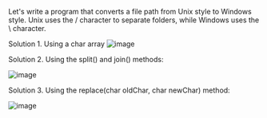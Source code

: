 Let's write a program that converts a file path from Unix style to Windows style. 
Unix uses the / character to separate folders, while Windows uses the \ character.

Solution 1. Using a char array
![image](https://github.com/saram12saram2/JavaKot/assets/133630488/a7a2623b-13c1-46b8-909e-cda0a1895b3e)





Solution 2. Using the split() and join() methods:

![image](https://github.com/saram12saram2/JavaKot/assets/133630488/3a9a23c1-1f6c-4ecd-9f56-3754cff011c8)




Solution 3. Using the replace(char oldChar, char newChar) method:

![image](https://github.com/saram12saram2/JavaKot/assets/133630488/a0fd1bc7-4bce-4737-964f-5b6a5b675e8f)
